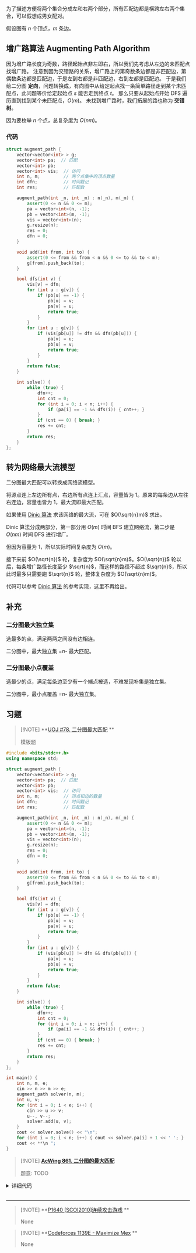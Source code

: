 
为了描述方便将两个集合分成左和右两个部分，所有匹配边都是横跨左右两个集合，可以假想成男女配对。

假设图有 $n$ 个顶点，$m$ 条边。

## 增广路算法 Augmenting Path Algorithm

因为增广路长度为奇数，路径起始点非左即右，所以我们先考虑从左边的未匹配点找增广路。
注意到因为交错路的关系，增广路上的第奇数条边都是非匹配边，第偶数条边都是匹配边，于是左到右都是非匹配边，右到左都是匹配边。
于是我们给二分图 **定向**，问题转换成，有向图中从给定起点找一条简单路径走到某个未匹配点，此问题等价给定起始点 $s$ 能否走到终点 $t$。
那么只要从起始点开始 DFS 遍历直到找到某个未匹配点，$O(m)$。
未找到增广路时，我们拓展的路也称为 **交错树**。

因为要枚举 $n$ 个点，总复杂度为 $O(nm)$。

### 代码

```cpp
struct augment_path {
    vector<vector<int> > g;
    vector<int> pa;  // 匹配
    vector<int> pb;
    vector<int> vis;  // 访问
    int n, m;         // 两个点集中的顶点数量
    int dfn;          // 时间戳记
    int res;          // 匹配数

    augment_path(int _n, int _m) : n(_n), m(_m) {
        assert(0 <= n && 0 <= m);
        pa = vector<int>(n, -1);
        pb = vector<int>(m, -1);
        vis = vector<int>(n);
        g.resize(n);
        res = 0;
        dfn = 0;
    }

    void add(int from, int to) {
        assert(0 <= from && from < n && 0 <= to && to < m);
        g[from].push_back(to);
    }

    bool dfs(int v) {
        vis[v] = dfn;
        for (int u : g[v]) {
            if (pb[u] == -1) {
                pb[u] = v;
                pa[v] = u;
                return true;
            }
        }
        for (int u : g[v]) {
            if (vis[pb[u]] != dfn && dfs(pb[u])) {
                pa[v] = u;
                pb[u] = v;
                return true;
            }
        }
        return false;
    }

    int solve() {
        while (true) {
            dfn++;
            int cnt = 0;
            for (int i = 0; i < n; i++) {
                if (pa[i] == -1 && dfs(i)) { cnt++; }
            }
            if (cnt == 0) { break; }
            res += cnt;
        }
        return res;
    }
};
```

## 转为网络最大流模型

二分图最大匹配可以转换成网络流模型。

将源点连上左边所有点，右边所有点连上汇点，容量皆为 $1$。原来的每条边从左往右连边，容量也皆为 $1$，最大流即最大匹配。

如果使用 [Dinic 算法](graph/flow/max-flow.md#dinic) 求该网络的最大流，可在 $O(\sqrt{n}m)$ 求出。

Dinic 算法分成两部分，第一部分用 $O(m)$ 时间 BFS 建立网络流，第二步是 $O(nm)$ 时间 DFS 进行增广。

但因为容量为 $1$，所以实际时间复杂度为 $O(m)$。

接下来前 $O(\sqrt{n})$ 轮，复杂度为 $O(\sqrt{n}m)$。$O(\sqrt{n})$ 轮以后，每条增广路径长度至少 $\sqrt{n}$，而这样的路径不超过 $\sqrt{n}$，所以此时最多只需要跑 $\sqrt{n}$ 轮，整体复杂度为 $O(\sqrt{n}m)$。

代码可以参考 [Dinic 算法](graph/flow/max-flow.md#dinic) 的参考实现，这里不再给出。

## 补充

### 二分图最大独立集

选最多的点，满足两两之间没有边相连。

二分图中，最大独立集 =$n$- 最大匹配。

### 二分图最小点覆盖

选最少的点，满足每条边至少有一个端点被选，不难发现补集是独立集。

二分图中，最小点覆盖 =$n$- 最大独立集。

## 习题

> [!NOTE] **[UOJ #78. 二分图最大匹配](https://uoj.ac/problem/78) **
> 
> 模板题
    
```cpp
#include <bits/stdc++.h>
using namespace std;

struct augment_path {
    vector<vector<int> > g;
    vector<int> pa;  // 匹配
    vector<int> pb;
    vector<int> vis;  // 访问
    int n, m;         // 顶点和边的数量
    int dfn;          // 时间戳记
    int res;          // 匹配数

    augment_path(int _n, int _m) : n(_n), m(_m) {
        assert(0 <= n && 0 <= m);
        pa = vector<int>(n, -1);
        pb = vector<int>(m, -1);
        vis = vector<int>(n);
        g.resize(n);
        res = 0;
        dfn = 0;
    }

    void add(int from, int to) {
        assert(0 <= from && from < n && 0 <= to && to < m);
        g[from].push_back(to);
    }

    bool dfs(int v) {
        vis[v] = dfn;
        for (int u : g[v]) {
            if (pb[u] == -1) {
                pb[u] = v;
                pa[v] = u;
                return true;
            }
        }
        for (int u : g[v]) {
            if (vis[pb[u]] != dfn && dfs(pb[u])) {
                pa[v] = u;
                pb[u] = v;
                return true;
            }
        }
        return false;
    }

    int solve() {
        while (true) {
            dfn++;
            int cnt = 0;
            for (int i = 0; i < n; i++) {
                if (pa[i] == -1 && dfs(i)) { cnt++; }
            }
            if (cnt == 0) { break; }
            res += cnt;
        }
        return res;
    }
};

int main() {
    int n, m, e;
    cin >> n >> m >> e;
    augment_path solver(n, m);
    int u, v;
    for (int i = 0; i < e; i++) {
        cin >> u >> v;
        u--, v--;
        solver.add(u, v);
    }
    cout << solver.solve() << "\n";
    for (int i = 0; i < n; i++) { cout << solver.pa[i] + 1 << ' '; }
    cout << **\n ";
}
```

> [!NOTE] **[AcWing 861. 二分图的最大匹配](https://www.acwing.com/problem/content/863/)**
> 
> 题意: TODO

<details>
<summary>详细代码</summary>
<!-- tabs:start -->

##### **C++**

```cpp
#include <algorithm>
#include <cstring>
#include <iostream>

using namespace std;

const int N = 510, M = 100010;

int n1, n2, m;
int h[N], e[M], ne[M], idx;
int match[N];
bool st[N];

void add(int a, int b) { e[idx] = b, ne[idx] = h[a], h[a] = idx++; }

bool find(int x) {
    for (int i = h[x]; i != -1; i = ne[i]) {
        int j = e[i];
        if (!st[j]) {
            st[j] = true;
            if (match[j] == 0 || find(match[j])) {
                match[j] = x;
                return true;
            }
        }
    }

    return false;
}

int main() {
    scanf("%d%d%d", &n1, &n2, &m);

    memset(h, -1, sizeof h);

    while (m--) {
        int a, b;
        scanf("%d%d", &a, &b);
        add(a, b);
    }

    int res = 0;
    for (int i = 1; i <= n1; i++) {
        memset(st, false, sizeof st);
        if (find(i)) res++;
    }

    printf("%d\n", res);

    return 0;
}

```

##### **Python**

```python
"""
    /**
     * 要了解匈牙利算法必须先理解下面的概念：
     *     匹配：在图论中，一个「匹配」是一个边的集合，其中任意两条边都没有公共顶点。
     *     最大匹配：一个图所有匹配中，所含匹配边数最多的匹配，称为这个图的最大匹配。
     *
     * 下面是一些补充概念：
     *     完美匹配：如果一个图的某个匹配中，所有的顶点都是匹配点，那么它就是一个完美匹配。
     *     交替路：从一个未匹配点出发，依次经过非匹配边、匹配边、非匹配边…形成的路径叫交替路。
     *     增广路：从一个未匹配点出发，走交替路，如果途径另一个未匹配点（出发的点不算），则这条交替 路称为增广路（agumenting path）。
     *
     * 匈牙利算法思路：
     *     每个点从另一个集合里挑对象，没冲突的话就先安排上，要是冲突了就用增广路径重新匹配。重复上述思路，
     *     直到所有的点都找到对象，或者找不到对象也找不到增广路。
     */

算法流程：
如果你想找的妹子已经有了男朋友，
你就去问问她男朋友，你有没有备胎，把这个让给我好吧

多么真实而实用的算法

TIP: 因为你要去问的都是男孩子，所以存边的时候，都是由男孩子指向女孩子

"""


def add_edge(a, b):
    global idx
    ev[idx] = b
    ne[idx] = h[a]
    h[a] = idx
    idx += 1


def find(x):
    i = h[x]
    # 遍历自己的连接（自己喜欢的女孩）
    while i != -1:
        j = ev[i]
        # 如果在这一轮模拟匹配中,这个点还没有被用过
        if not st[j]:
            # 预定这个点
            st[j] = True
            # 如果j没有对应的点，或者j之前的点还可以连接其他点。配对成功,更新match
            if match[j] == 0 or find(match[j]):
                match[j] = x
                return True
        i = ne[i]
    return False


if __name__ == '__main__':
    N = 510
    M = 100010  # 注意：边的范围
    h = [-1] * N
    ev = [0] * M
    ne = [0] * M
    idx = 0
    match = [0] * N  # 右边对应的点，match[j]=a,表示右边的点j的现有配对点是a
    st = [False] * N  # 表示 本次轮匹配中 有没有检查过该点
    res = 0  # 匹配的数量

    n1, n2, m = map(int, input().split())
    for _ in range(m):
        a, b = map(int, input().split())
        # 枚举左边集合，只需要存从左边指向右边就可以了
        add_edge(a, b)

    for i in range(1, n1 + 1):
        st = [False] * N  # clear flag
        if find(i):
            res += 1
    print(res)
```

<!-- tabs:end -->
</details>

<br>

* * *

> [!NOTE] **[P1640 [SCOI2010]连续攻击游戏](https://www.luogu.com.cn/problem/P1640) **
> 
> None

> [!NOTE] **[Codeforces 1139E - Maximize Mex](https://codeforces.com/problemset/problem/1139/E) **
> 
> None
